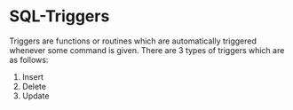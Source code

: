 # SQL-Triggers

Triggers are functions or routines which are automatically triggered whenever some command is given.
There are 3 types of triggers which are as follows:
1. Insert
2. Delete
3. Update


